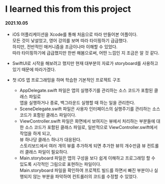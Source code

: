 # I learned this from this project
#### 2021.10.05

* iOS 어플리케이션을 Xcode를 통해 처음으로 따라 만들어본 어플이다.  
모든 것이 낯설었고, 영어 강의를 보며 따라 타이핑하기 급급했다.  
하지만, 전반적인 매커니즘을 조금이나마 이해할 수 있었다.  
따라 타이핑하기에 급급했지만 한번 해봄으로써, 어떤 느낌인 지 조금은 알 것 같다.  

* SwiftUI로 시작을 해보려고 했지만 현재 대부분의 자료가 storyboard를 사용하고 있기 때문에 따라가겠다.  

* 첫 iOS 앱 프로그래밍을 하며 학습한 기본적인 프로젝트 구조  
    - AppDelegate.swift 파일은 앱의 실행주기를 관리하는 소스 코드가 포함된 클래스 파일로  
    앱을 실행하거나 종료, 백그라운드 실행할 때 하는 일을 관리한다.  
    - SceneDelegate.swift 파일은 사용자 인터페이스의 실행주기를 관리하는 소스 코드가 포함된 클래스 파일이다.  
    - ViewController.swift 파일은 화면에서 보여지는 뷰에서 처리하는 부분들에 대한 소스 코드가 포함된 클래스 파일로, 일반적으로 ViewController.swift에서 작업을 하게 되고,   
    뷰 하나당 클래스 하나가 대응된다.  
        스토리보드에서 여러 개의 뷰를 추가하게 되면 추가한 뷰의 개수만큼 뷰 컨트롤러 클래스 파일이 필요하다.  
    - Main.storyboard 파일은 앱의 구성을 보다 쉽게 이해하고 프로그래밍 할 수 있도록 시각적인 그림으로 표현하는 파일이다.  
Main.storyboard 파일을 확인하여 프로젝트 빌드를 하면서 빠진 부분이나 실행되지 않는 부분을 파악하여 컨트롤러의 코드를 수정할 수 있었다.  
